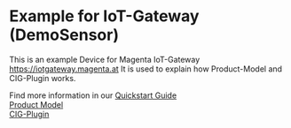 # Example for IoT-Gateway (DemoSensor)

This is an example Device for Magenta IoT-Gateway <https://iotgateway.magenta.at>
It is used to explain how Product-Model and CIG-Plugin works.

Find more information in our [Quickstart Guide](https://magentabusiness.github.io/IoT-Quickstart/#/)  
[Product Model](https://magentabusiness.github.io/IoT-Quickstart/#/./Advanced_Topics/Device_Product_Profile_Development_Offline)  
[CIG-Plugin](https://magentabusiness.github.io/IoT-Quickstart/#/./Advanced_Topics/CIG_Plugin_Development)  
